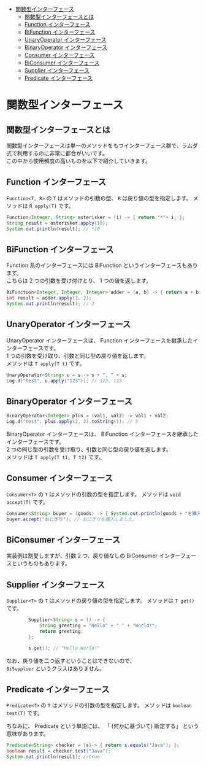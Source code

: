 <!-- TOC depthFrom:1 depthTo:6 withLinks:1 updateOnSave:1 orderedList:0 -->

- [関数型インターフェース](#関数型インターフェース)
	- [関数型インターフェースとは](#関数型インターフェースとは)
	- [Function インターフェース](#function-インターフェース)
	- [BiFunction インターフェース](#bifunction-インターフェース)
	- [UnaryOperator インターフェース](#unaryoperator-インターフェース)
	- [BinaryOperator インターフェース](#binaryoperator-インターフェース)
	- [Consumer インターフェース](#consumer-インターフェース)
	- [BiConsumer インターフェース](#biconsumer-インターフェース)
	- [Supplier インターフェース](#supplier-インターフェース)
	- [Predicate インターフェース](#predicate-インターフェース)

<!-- /TOC -->

# 関数型インターフェース

## 関数型インターフェースとは

関数型インターフェースは単一のメソッドをもつインターフェース群で、ラムダ式で利用するのに非常に都合がいいです。  
この中から使用頻度の高いものを以下で紹介していきます。


## Function インターフェース

`Function<T, R>` の `T` はメソッドの引数の型、 `R` は戻り値の型を指定します。
メソッドは `R apply(T)` です。

```Java
Function<Integer, String> asterisker = (i) -> { return "*"+ i; };
String result = asterisker.apply(10);
System.out.println(result); // *10
```


## BiFunction インターフェース

Function 系のインターフェースには BiFunction というインターフェースもあります。  
こちらは 2 つの引数を受け付けとり、 1 つの値を返します。

```Java
BiFunction<Integer, Integer, Integer> adder = (a, b) -> { return a + b; };
int result = adder.apply(1, 2);
System.out.println(result); // 3
```


## UnaryOperator インターフェース

UnaryOperator インターフェースは、 Function インターフェースを継承したインターフェースです。  
1 つの引数を受け取り、引数と同じ型の戻り値を返します。  
メソッドは `T apply(T t)` です。

```Java
UnaryOperator<String> u = s -> s + ", " + s;
Log.d("test", u.apply("123")); // 123, 123
```


## BinaryOperator インターフェース

```Java
BinaryOperator<Integer> plus = (val1, val2) -> val1 + val2;
Log.d("test", plus.apply(2, 3).toString()); // 5
```

BinaryOperator インターフェースは、 BiFunction インターフェースを継承したインターフェースです。  
2 つの同じ型の引数を受け取り、引数と同じ型の戻り値を返します。  
メソッドは `T apply(T t1, T t2)` です。


## Consumer インターフェース

`Consumer<T>` の `T` はメソッドの引数の型を指定します。
メソッドは `void accept(T)` です。

```Java
Consumer<String> buyer = (goods) -> { System.out.println(goods + "を購入しました"); };
buyer.accept("おにぎり"); // おにぎりを購入しました。
```


## BiConsumer インターフェース

実装例は割愛しますが、引数 2 つ、戻り値なしの BiConsumer インターフェースというものもあります。


## Supplier インターフェース

`Supplier<T>` の `T` はメソッドの戻り値の型を指定します。
メソッドは `T get()` です。

```Java
        Supplier<String> s = () -> {
            String greeting = "Hello" + " " + "World!";
            return greeting;
        };

        s.get(); // "Hello World!"
```

なお、戻り値を二つ返すということはできないので、  
`BiSupplier` というクラスはありません。  


## Predicate インターフェース

`Predicate<T>` の `T` はメソッドの引数の型を指定します。
メソッドは `boolean test(T)` です。

ちなみに、 Predicate という単語には、 「 (何かに基づいて) 断定する」 という意味があります。

```Java
Predicate<String> checker = (s)-> { return s.equals("Java"); };
boolean result = checker.test("Java");
System.out.println(result); //true
```



